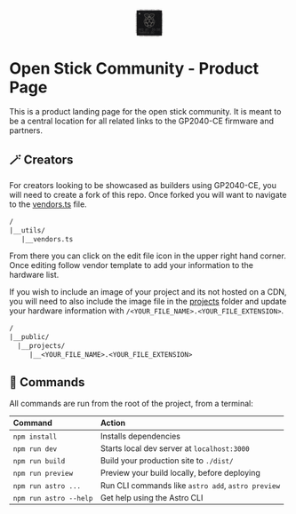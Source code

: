 <div style='display: flex; justify-content: center; align-items: center; margin-left: auto; margin-right: auto;'>
<img 
    style="width: 10%;"
    src="/public/osc-logo.png" 
    alt="OSC logo">
</img>
</div>

# Open Stick Community - Product Page

This is a product landing page for the open stick community. It is meant to be a central location for all related links to the GP2040-CE firmware and partners.

## 🪄 Creators

For creators looking to be showcased as builders using GP2040-CE, you will need to create a fork of this repo. Once forked you will want to navigate to the [vendors.ts](/utils/vendors.ts) file.

```
/
|__utils/
   |__vendors.ts
```

From there you can click on the edit file icon in the upper right hand corner. Once editing follow vendor template to add your information to the hardware list.

If you wish to include an image of your project and its not hosted on a CDN, you will need to also include the image file in the [projects](/public/projects/) folder and update your hardware information with `/<YOUR_FILE_NAME>.<YOUR_FILE_EXTENSION>`.

```
/
|__public/
  |__projects/
     |__<YOUR_FILE_NAME>.<YOUR_FILE_EXTENSION>
```

## 🧞 Commands

All commands are run from the root of the project, from a terminal:

| Command                | Action                                             |
| :--------------------- | :------------------------------------------------- |
| `npm install`          | Installs dependencies                              |
| `npm run dev`          | Starts local dev server at `localhost:3000`        |
| `npm run build`        | Build your production site to `./dist/`            |
| `npm run preview`      | Preview your build locally, before deploying       |
| `npm run astro ...`    | Run CLI commands like `astro add`, `astro preview` |
| `npm run astro --help` | Get help using the Astro CLI                       |

<!-- ***************** STANDARD ASTRO README FOR REFERENCES *************** -->

<!-- # Welcome to [Astro](https://astro.build)

[![Open in StackBlitz](https://developer.stackblitz.com/img/open_in_stackblitz.svg)](https://stackblitz.com/github/withastro/astro/tree/latest/examples/basics)
[![Open with CodeSandbox](https://assets.codesandbox.io/github/button-edit-lime.svg)](https://codesandbox.io/s/github/withastro/astro/tree/latest/examples/basics)

> 🧑‍🚀 **Seasoned astronaut?** Delete this file. Have fun!

![basics](https://user-images.githubusercontent.com/4677417/186188965-73453154-fdec-4d6b-9c34-cb35c248ae5b.png)


## 🚀 Project Structure

Inside of your Astro project, you'll see the following folders and files:

```
/
├── public/
│   └── favicon.svg
├── src/
│   ├── components/
│   │   └── Card.astro
│   ├── layouts/
│   │   └── Layout.astro
│   └── pages/
│       └── index.astro
└── package.json
```

Astro looks for `.astro` or `.md` files in the `src/pages/` directory. Each page is exposed as a route based on its file name.

There's nothing special about `src/components/`, but that's where we like to put any Astro/React/Vue/Svelte/Preact components.

Any static assets, like images, can be placed in the `public/` directory.

## 🧞 Commands

All commands are run from the root of the project, from a terminal:

| Command                | Action                                             |
| :--------------------- | :------------------------------------------------- |
| `npm install`          | Installs dependencies                              |
| `npm run dev`          | Starts local dev server at `localhost:3000`        |
| `npm run build`        | Build your production site to `./dist/`            |
| `npm run preview`      | Preview your build locally, before deploying       |
| `npm run astro ...`    | Run CLI commands like `astro add`, `astro preview` |
| `npm run astro --help` | Get help using the Astro CLI                       |

## 👀 Want to learn more?

Feel free to check [our documentation](https://docs.astro.build) or jump into our [Discord server](https://astro.build/chat). -->

